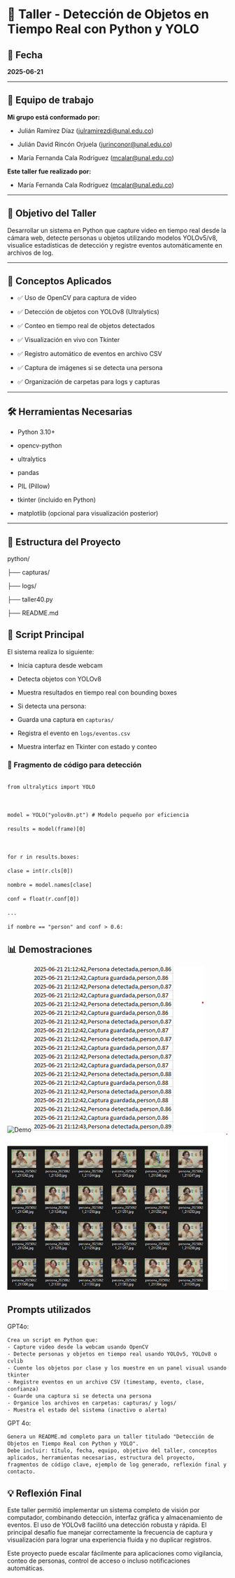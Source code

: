 
#  🎯 Taller - Detección de Objetos en Tiempo Real con Python y YOLO

  

##  📅 Fecha

**2025-06-21**

  

---

  


##  🌷 Equipo de trabajo

  

**Mi grupo está conformado por:**

  

- Julián Ramírez Díaz (julramirezdi@unal.edu.co)

- Julián David Rincón Orjuela (jurinconor@unal.edu.co)

- María Fernanda Cala Rodríguez (mcalar@unal.edu.co)

  

**Este taller fue realizado por:**

  

- María Fernanda Cala Rodríguez (mcalar@unal.edu.co)

  

---

  

##  🎯 Objetivo del Taller

  

Desarrollar un sistema en Python que capture video en tiempo real desde la cámara web, detecte personas u objetos utilizando modelos YOLOv5/v8, visualice estadísticas de detección y registre eventos automáticamente en archivos de log.

  

---

  

##  🧠 Conceptos Aplicados

  

- ✅ Uso de OpenCV para captura de video

- ✅ Detección de objetos con YOLOv8 (Ultralytics)

- ✅ Conteo en tiempo real de objetos detectados

- ✅ Visualización en vivo con Tkinter

- ✅ Registro automático de eventos en archivo CSV

- ✅ Captura de imágenes si se detecta una persona

- ✅ Organización de carpetas para logs y capturas

  

---

  

##  🛠️ Herramientas Necesarias

  

- Python 3.10+

- opencv-python

- ultralytics

- pandas

- PIL (Pillow)

- tkinter (incluido en Python)

- matplotlib (opcional para visualización posterior)

  


  

---

  

##  📁 Estructura del Proyecto

  



python/

├── capturas/ 

├── logs/ 

├── taller40.py 

├── README.md


  


  

##  🔧 Script Principal
  

El sistema realiza lo siguiente:

  

- Inicia captura desde webcam

- Detecta objetos con YOLOv8

- Muestra resultados en tiempo real con bounding boxes

- Si detecta una persona:

- Guarda una captura en `capturas/`

- Registra el evento en `logs/eventos.csv`

- Muestra interfaz en Tkinter con estado y conteo

  

###  🧩 Fragmento de código para detección

  

```

from ultralytics import YOLO

  

model = YOLO("yolov8n.pt") # Modelo pequeño por eficiencia

results = model(frame)[0]

  

for r in results.boxes:

clase = int(r.cls[0])

nombre = model.names[clase]

conf = float(r.conf[0])

...

if nombre == "person" and conf > 0.6:

```

  

##  📊 Demostraciones

![Demo](demo.gif)
![Demo](demo2.png)
![Demo](demo3.png)
  
## Prompts utilizados
GPT4o:
```
Crea un script en Python que:
- Capture video desde la webcam usando OpenCV
- Detecte personas y objetos en tiempo real usando YOLOv5, YOLOv8 o cvlib
- Cuente los objetos por clase y los muestre en un panel visual usando tkinter
- Registre eventos en un archivo CSV (timestamp, evento, clase, confianza)
- Guarde una captura si se detecta una persona
- Organice los archivos en carpetas: capturas/ y logs/
- Muestra el estado del sistema (inactivo o alerta)
```

GPT 4o:
```
Genera un README.md completo para un taller titulado "Detección de Objetos en Tiempo Real con Python y YOLO".
Debe incluir: título, fecha, equipo, objetivo del taller, conceptos aplicados, herramientas necesarias, estructura del proyecto, fragmentos de código clave, ejemplo de log generado, reflexión final y contacto.
```

  

##  💡 Reflexión Final

  

Este taller permitió implementar un sistema completo de visión por computador, combinando detección, interfaz gráfica y almacenamiento de eventos. El uso de YOLOv8 facilitó una detección robusta y rápida. El principal desafío fue manejar correctamente la frecuencia de captura y visualización para lograr una experiencia fluida y no duplicar registros.

  

Este proyecto puede escalar fácilmente para aplicaciones como vigilancia, conteo de personas, control de acceso o incluso notificaciones automáticas.

  